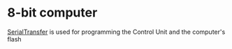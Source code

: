 # 8-bit computer

[SerialTransfer](https://github.com/gabor7d2/SerialTransfer) is used for programming the Control Unit and the computer's flash
